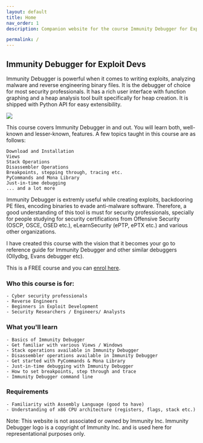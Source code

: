 ```yaml
---
layout: default
title: Home
nav_order: 1
description: Companion website for the course Immunity Debugger for Exploit Devs by Yaksas CSC. This course is free to enrol.

permalink: /
---
```

## Immunity Debugger for Exploit Devs

Immunity Debugger is powerful when it comes to writing exploits, analyzing malware and reverse engineering binary files. It is the debugger of choice for most security professionals. It has a rich user interface with function graphing and a heap analysis tool built specifically for heap creation. It is shipped with Python API for easy extensibility.

![](https://process.fs.teachablecdn.com/ADNupMnWyR7kCWRvm76Laz/resize=width:705/https://www.filepicker.io/api/file/G7bRuIJZSoqdJFnrPRHQ)

This course covers Immunity Debugger in and out. You will learn both, well-known and lesser-known, features. A few topics taught in this course are as follows:

    Download and Installation
    Views
    Stack Operations
    Disassembler Operations
    Breakpoints, stepping through, tracing etc.
    PyCommands and Mona Library
    Just-in-time debugging
    ... and a lot more

Immunity Debugger is extremly useful while creating exploits, backdooring PE files, encoding binaries to evade anti-malware software. Therefore, a good understanding of this tool is must for security professionals, specially for people studying for security certifications from Offensive Security (OSCP, OSCE, OSED etc.), eLearnSecurity (ePTP, ePTX etc.) and various other organizations.

I have created this course with the vision that it becomes your go to reference guide for Immunity Debugger and other similar debuggers (Ollydbg, Evans debugger etc). 

This is a FREE course and you can [enrol here](https://courses.yaksas.in/p/immunity-debugger-for-exploit-devs-ycsc-lab-essentials).

### Who this course is for:

    - Cyber security professionals
    - Reverse Engineers
    - Beginners in Exploit Development
    - Security Researchers / Engineers/ Analysts

### What you'll learn

    - Basics of Immunity Debugger
    - Get familiar with various Views / Windows
    - Stack operations available in Immunity Debugger
    - Disassembler operations available in Immunity Debugger
    - Get started with PyCommands & Mona Library
    - Just-in-time debugging with Immunity Debugger
    - How to set breakpoints, step through and trace
    - Immunity Debugger command line

### Requirements

    - Familiarity with Assembly Language (good to have)
    - Understanding of x86 CPU architecture (registers, flags, stack etc.)


Note: This website is not associated or owned by Immunity Inc. Immunity Debugger logo is a copyright of Immunity Inc. and is used here for representational purposes only.
